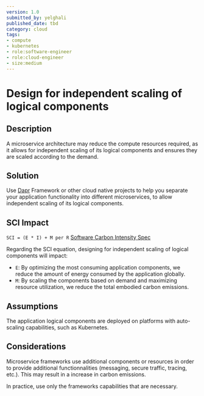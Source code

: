 ```yaml
---
version: 1.0
submitted_by: yelghali
published_date: tbd
category: cloud
tags: 
- compute
- kubernetes
- role:software-engineer
- role:cloud-engineer
- size:medium
---
```


# Design for independent scaling of logical components

## Description
A microservice architecture may reduce the compute resources required, as it allows for independent scaling of its logical components and ensures they are scaled according to the demand.

## Solution

Use [Dapr](https://dapr.io) Framework or other cloud native projects to help you separate your application functionality into different microservices, to allow independent scaling of its logical components.

## SCI Impact
`SCI = (E * I) + M per R`
[Software Carbon Intensity Spec](https://grnsft.org/sci)

Regarding the SCI equation, designing for independent scaling of logical components will impact:

- `E`: By optimizing the most consuming application components, we reduce the amount of energy consumed by the application globally.
- `M`: By scaling the components based on demand and maximizing resource utilization, we reduce the total embodied carbon emissions.

## Assumptions

The application logical components are deployed on platforms with auto-scaling capabilities, such as Kubernetes.

## Considerations
Microservice frameworks use additional components or resources in order to provide additional functionnalities (messaging, secure traffic, tracing, etc.). This may result in a increase in carbon emissions.

In practice, use only the frameworks capabilities that are necessary.
